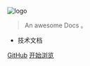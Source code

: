 <!-- 首页 -->

![logo](https://img2.baidu.com/it/u=4254225393,2151251027&fm=253&fmt=auto&app=138&f=PNG?w=843&h=500)

> An awesome Docs 。

- 技术文档

[GitHub](https://github.com/XCHLX/Docs)
[开始浏览](/index)

